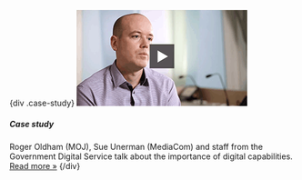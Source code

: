 {div .case-study}
[![Watch the video](/assets/images/strategy/case-studies/digital-capabilities/roger.png)](case-studies/digital-capabilities/ "Read the 'Digital capabilities' case study")

##### Case study

Roger Oldham (MOJ), Sue Unerman (MediaCom) and staff from the Government Digital Service talk about the importance of digital capabilities. [Read more »](case-studies/digital-capabilities/ "Read the 'Digital capabilities' case study")
{/div}
